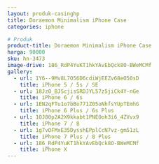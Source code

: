 ```yaml
---
layout: produk-casinghp
title: Doraemon Minimalism iPhone Case
categories: iphone

# Produk
product-title: Doraemon Minimalism iPhone Case
harga: 90000
sku: hn-3473
image-drive: 186_RdP4YuKT1hkYAvEbQck8O-BWeMCMf
gallery:
  - url: 1Y6--9Mv8L7O56D6cdiWjEEZv68eO50sD
    title: iPhone 5 / 5s / SE
  - url: 18Jz0_BJScjisSRDJYL57z5jiCk4Y-nGe
    title: iPhone 6 / 6s
  - url: 1EN2qFTu1o7bBo771Z05oNhfsYUpTEmhG
    title: iPhone 6 Plus / 6s Plus
  - url: 1OJ80p2A2X9kkabt1PNEOoh3i6_4ZVvx9
    title: iPhone 7 / 8
  - url: 1g7vOFMxE35DysshEPplCcN7vz-gm51zL
    title: iPhone 7 Plus / 8 Plus
  - url: 186_RdP4YuKT1hkYAvEbQck8O-BWeMCMf
    title: iPhone X
---
```

